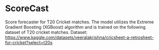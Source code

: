 # ScoreCast

Score forecaster for T20 Cricket matches. The model utilizes the Extreme Gradient Boosting (XGBoost) algorithm and is trained on the following dataset of T20 cricket matches.
Dataset: https://www.kaggle.com/datasets/veeralakrishna/cricsheet-a-retrosheet-for-cricket?select=t20s
